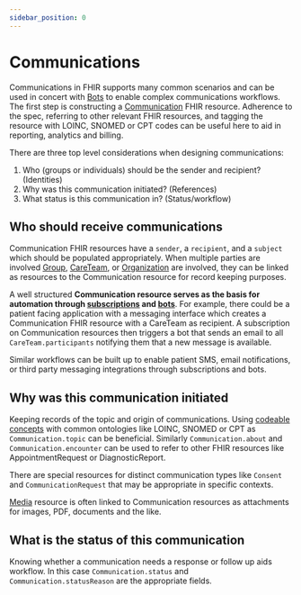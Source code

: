 ```yaml
---
sidebar_position: 0
---
```


# Communications

Communications in FHIR supports many common scenarios and can be used in concert with [Bots](/docs/bots/) to enable complex communications workflows. The first step is constructing a [Communication](/docs/api/fhir/resources/communication.mdx) FHIR resource. Adherence to the spec, referring to other relevant FHIR resources, and tagging the resource with LOINC, SNOMED or CPT codes can be useful here to aid in reporting, analytics and billing.

There are three top level considerations when designing communications:

1. Who (groups or individuals) should be the sender and recipient? (Identities)
2. Why was this communication initiated? (References)
3. What status is this communication in? (Status/workflow)

## Who should receive communications

Communication FHIR resources have a `sender`, a `recipient`, and a `subject` which should be populated appropriately. When multiple parties are involved [Group](/docs/api/fhir/resources/group.mdx), [CareTeam](../api/fhir/resources/careteam.mdx), or [Organization](/docs/api/fhir/resources/organization.mdx) are involved, they can be linked as resources to the Communication resource for record keeping purposes.

A well structured **Communication resource serves as the basis for automation through [subscriptions](/docs/subscriptions/) and [bots](/docs/bots)**. For example, there could be a patient facing application with a messaging interface which creates a Communication FHIR resource with a CareTeam as recipient. A subscription on Communication resources then triggers a bot that sends an email to all `CareTeam.participants` notifying them that a new message is available.

Similar workflows can be built up to enable patient SMS, email notifications, or third party messaging integrations through subscriptions and bots.

## Why was this communication initiated

Keeping records of the topic and origin of communications. Using [codeable concepts](/docs/fhir-basics#codeable-concepts-standarding-data) with common ontologies like LOINC, SNOMED or CPT as `Communication.topic` can be beneficial. Similarly `Communication.about` and `Communication.encounter` can be used to refer to other FHIR resources like AppointmentRequest or DiagnosticReport.

There are special resources for distinct communication types like `Consent` and `CommunicationRequest` that may be appropriate in specific contexts.

[Media](/docs/api/fhir/resources/media.mdx) resource is often linked to Communication resources as attachments for images, PDF, documents and the like.

## What is the status of this communication

Knowing whether a communication needs a response or follow up aids workflow. In this case `Communication.status` and `Communication.statusReason` are the appropriate fields.
